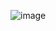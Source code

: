 ![image](https://github.com/Taan1el/Viimane-disain/assets/145098766/45e4796c-20a3-4092-95c8-02300e56a276)
